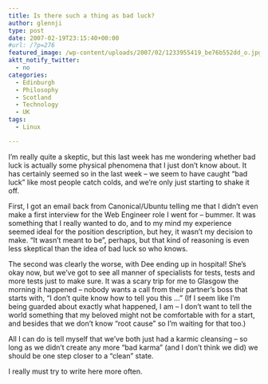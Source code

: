 ```yaml
---
title: Is there such a thing as bad luck?
author: glennji
type: post
date: 2007-02-19T23:15:40+00:00
#url: /?p=276
featured_image: /wp-content/uploads/2007/02/1233955419_be76b552dd_o.jpg
aktt_notify_twitter:
  - no
categories:
  - Edinburgh
  - Philosophy
  - Scotland
  - Technology
  - UK
tags:
  - Linux

---
```

I&#8217;m really quite a skeptic, but this last week has me wondering whether bad luck is actually some physical phenomena that I just don&#8217;t know about. It has certainly seemed so in the last week &#8211; we seem to have caught &#8220;bad luck&#8221; like most people catch colds, and we&#8217;re only just starting to shake it off.
  
First, I got an email back from Canonical/Ubuntu telling me that I didn&#8217;t even make a first interview for the Web Engineer role I went for &#8211; bummer. It was something that I really wanted to do, and to my mind my experience seemed ideal for the position description, but hey, it wasn&#8217;t my decision to make. &#8220;It wasn&#8217;t meant to be&#8221;, perhaps, but that kind of reasoning is even less skeptical than the idea of bad luck so who knows.
  
The second was clearly the worse, with Dee ending up in hospital! She&#8217;s okay now, but we&#8217;ve got to see all manner of specialists for tests, tests and more tests just to make sure. It was a scary trip for me to Glasgow the morning it happened &#8211; nobody wants a call from their partner&#8217;s boss that starts with, &#8220;I don&#8217;t quite know how to tell you this &#8230;&#8221; (If I seem like I&#8217;m being guarded about exactly what happened, I am &#8211; I don&#8217;t want to tell the world something that my beloved might not be comfortable with for a start, and besides that we don&#8217;t know &#8220;root cause&#8221; so I&#8217;m waiting for that too.)
  
All I can do is tell myself that we&#8217;ve both just had a karmic cleansing &#8211; so long as we didn&#8217;t create any more &#8220;bad karma&#8221; (and I don&#8217;t think we did) we should be one step closer to a &#8220;clean&#8221; state.
  
I really must try to write here more often.
